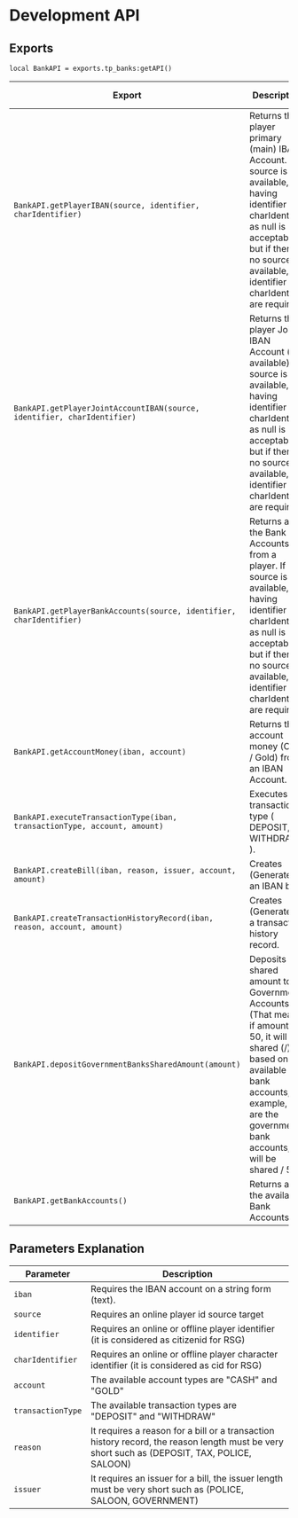 # Development API

## Exports

`local BankAPI = exports.tp_banks:getAPI()`

| Export                                                                    | Description                                                                                                                                                                                                                | Returned Type |
|---------------------------------------------------------------------------|----------------------------------------------------------------------------------------------------------------------------------------------------------------------------------------------------------------------------|---------------|
| `BankAPI.getPlayerIBAN(source, identifier, charIdentifier)`               | Returns the player primary (main) IBAN Account. If source is available, having identifier and charIdentifier as null is acceptable but if there is no source available, identifier and charIdentifier are required.        | String        |
| `BankAPI.getPlayerJointAccountIBAN(source, identifier, charIdentifier)`   | Returns the player Joint IBAN Account (if available). If source is available, having identifier and charIdentifier as null is acceptable but if there is no source available, identifier and charIdentifier are required.  | String        |
| `BankAPI.getPlayerBankAccounts(source, identifier, charIdentifier)`       | Returns all the Bank Accounts from a player. If source is available, having identifier and charIdentifier as null is acceptable but if there is no source available, identifier and charIdentifier are required.           | Table         |
| `BankAPI.getAccountMoney(iban, account)`                                  | Returns the account money (Cash / Gold) from an IBAN Account.                                                                                                                                                              | Integer       |
| `BankAPI.executeTransactionType(iban, transactionType, account, amount)`  | Executes transaction type ( DEPOSIT, WITHDRAW ).                                                                                                                                                                           | N/A           |
| `BankAPI.createBill(iban, reason, issuer, account, amount)`               | Creates (Generates) an IBAN bill.                                                                                                                                                                                          | N/A           |
| `BankAPI.createTransactionHistoryRecord(iban, reason, account, amount)`   | Creates (Generates) a transaction history record.                                                                                                                                                                          | N/A           |
| `BankAPI.depositGovernmentBanksSharedAmount(amount)`                      | Deposits a shared amount to all Government Accounts (That means, if amount is 50, it will shared (/) based on the available bank accounts, for example, if 5 are the government bank accounts, it will be shared / 5.      | N/A           |
| `BankAPI.getBankAccounts()`                                               | Returns all the available Bank Accounts.                                                                                                                                                                                   | Table         |


## Parameters Explanation

| Parameter                                                                          | Description                                                                                                                                  |
|------------------------------------------------------------------------------------|----------------------------------------------------------------------------------------------------------------------------------------------|
| `iban`                                                                             | Requires the IBAN account on a string form (text).                                                                                           | 
| `source`                                                                           | Requires an online player id source target                                                                                                   | 
| `identifier`                                                                       | Requires an online or offline player identifier (it is considered as citizenid for RSG)                                                      | 
| `charIdentifier`                                                                   | Requires an online or offline player character identifier (it is considered as cid for RSG)                                                  | 
| `account`                                                                          | The available account types are "CASH" and "GOLD"                                                                                            | 
| `transactionType`                                                                  | The available transaction types are "DEPOSIT" and "WITHDRAW"                                                                                 | 
| `reason`                                                                           | It requires a reason for a bill or a transaction history record, the reason length must be very short such as (DEPOSIT, TAX, POLICE, SALOON) | 
| `issuer`                                                                           | It requires an issuer for a bill, the issuer length must be very short such as (POLICE, SALOON, GOVERNMENT)                                  | 
